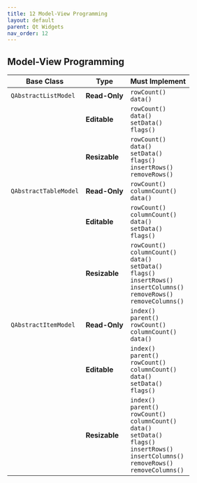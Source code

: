 ```yaml
---
title: 12 Model-View Programming
layout: default
parent: Qt Widgets
nav_order: 12
---
```


## Model-View Programming


| **Base Class**     | **Type** | **Must Implement** |
|---------------------|-----------|-----------------|
| `QAbstractListModel`  | **Read-Only** | `rowCount()`<br/>`data()` |
|                     | **Editable**  | `rowCount()`<br/>`data()`<br/>`setData()`<br/>`flags()` |
|                     | **Resizable** | `rowCount()`<br/>`data()`<br/>`setData()`<br/>`flags()`<br/>`insertRows()`<br/>`removeRows()` |
| `QAbstractTableModel` | **Read-Only** | `rowCount()`<br/>`columnCount()`<br/>`data()`<br/> |
|                     | **Editable**  | `rowCount()`<br/>`columnCount()`<br/>`data()`<br/>`setData()`<br/>`flags()` |
|                     | **Resizable** | `rowCount()`<br/>`columnCount()`<br/>`data()`<br/>`setData()`<br/>`flags()`<br/>`insertRows()`<br/>`insertColumns()`<br/>`removeRows()`<br/>`removeColumns()` |
| `QAbstractItemModel`  | **Read-Only** | `index()`<br/>`parent()`<br/>`rowCount()`<br/>`columnCount()`<br/>`data()` |
|                     | **Editable**  | `index()`<br/>`parent()`<br/>`rowCount()`<br/>`columnCount()`<br/>`data()`<br/>`setData()`<br/>`flags()` |
|                     | **Resizable** | `index()`<br/>`parent()`<br/>`rowCount()`<br/>`columnCount()`<br/>`data()`<br/>`setData()`<br/>`flags()`<br/>`insertRows()`<br/>`insertColumns()`<br/>`removeRows()`<br/>`removeColumns()` |

